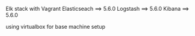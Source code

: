 Elk stack with Vagrant
Elasticseach ==> 5.6.0
Logstash ==> 5.6.0
Kibana ==> 5.6.0

using virtualbox for base machine setup

